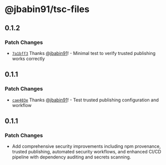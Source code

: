 # @jbabin91/tsc-files

## 0.1.2

### Patch Changes

- [`7a1bff3`](https://github.com/jbabin91/tsc-files/commit/7a1bff3d3183712efd9c1c527616d7a9ed1679fb) Thanks [@jbabin91](https://github.com/jbabin91)! - Minimal test to verify trusted publishing works correctly

## 0.1.1

### Patch Changes

- [`cae403e`](https://github.com/jbabin91/tsc-files/commit/cae403ee1aeb11e01f44e5910746c079a3163275) Thanks [@jbabin91](https://github.com/jbabin91)! - Test trusted publishing configuration and workflow

## 0.1.1

### Patch Changes

- Add comprehensive security improvements including npm provenance, trusted publishing, automated security workflows, and enhanced CI/CD pipeline with dependency auditing and secrets scanning.
